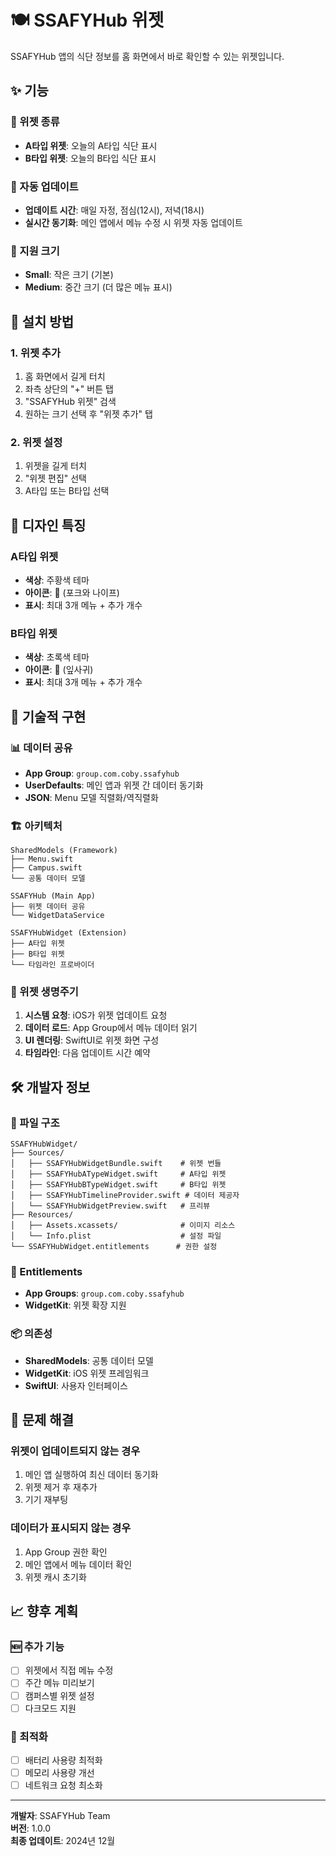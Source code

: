 # 🍽️ SSAFYHub 위젯

SSAFYHub 앱의 식단 정보를 홈 화면에서 바로 확인할 수 있는 위젯입니다.

## ✨ 기능

### 📱 위젯 종류
- **A타입 위젯**: 오늘의 A타입 식단 표시
- **B타입 위젯**: 오늘의 B타입 식단 표시

### 🔄 자동 업데이트
- **업데이트 시간**: 매일 자정, 점심(12시), 저녁(18시)
- **실시간 동기화**: 메인 앱에서 메뉴 수정 시 위젯 자동 업데이트

### 📏 지원 크기
- **Small**: 작은 크기 (기본)
- **Medium**: 중간 크기 (더 많은 메뉴 표시)

## 🚀 설치 방법

### 1. 위젯 추가
1. 홈 화면에서 길게 터치
2. 좌측 상단의 "+" 버튼 탭
3. "SSAFYHub 위젯" 검색
4. 원하는 크기 선택 후 "위젯 추가" 탭

### 2. 위젯 설정
1. 위젯을 길게 터치
2. "위젯 편집" 선택
3. A타입 또는 B타입 선택

## 🎨 디자인 특징

### A타입 위젯
- **색상**: 주황색 테마
- **아이콘**: 🍴 (포크와 나이프)
- **표시**: 최대 3개 메뉴 + 추가 개수

### B타입 위젯
- **색상**: 초록색 테마
- **아이콘**: 🍃 (잎사귀)
- **표시**: 최대 3개 메뉴 + 추가 개수

## 🔧 기술적 구현

### 📊 데이터 공유
- **App Group**: `group.com.coby.ssafyhub`
- **UserDefaults**: 메인 앱과 위젯 간 데이터 동기화
- **JSON**: Menu 모델 직렬화/역직렬화

### 🏗️ 아키텍처
```
SharedModels (Framework)
├── Menu.swift
├── Campus.swift
└── 공통 데이터 모델

SSAFYHub (Main App)
├── 위젯 데이터 공유
└── WidgetDataService

SSAFYHubWidget (Extension)
├── A타입 위젯
├── B타입 위젯
└── 타임라인 프로바이더
```

### 📱 위젯 생명주기
1. **시스템 요청**: iOS가 위젯 업데이트 요청
2. **데이터 로드**: App Group에서 메뉴 데이터 읽기
3. **UI 렌더링**: SwiftUI로 위젯 화면 구성
4. **타임라인**: 다음 업데이트 시간 예약

## 🛠️ 개발자 정보

### 📁 파일 구조
```
SSAFYHubWidget/
├── Sources/
│   ├── SSAFYHubWidgetBundle.swift    # 위젯 번들
│   ├── SSAFYHubATypeWidget.swift     # A타입 위젯
│   ├── SSAFYHubBTypeWidget.swift     # B타입 위젯
│   ├── SSAFYHubTimelineProvider.swift # 데이터 제공자
│   └── SSAFYHubWidgetPreview.swift   # 프리뷰
├── Resources/
│   ├── Assets.xcassets/              # 이미지 리소스
│   └── Info.plist                    # 설정 파일
└── SSAFYHubWidget.entitlements      # 권한 설정
```

### 🔑 Entitlements
- **App Groups**: `group.com.coby.ssafyhub`
- **WidgetKit**: 위젯 확장 지원

### 📦 의존성
- **SharedModels**: 공통 데이터 모델
- **WidgetKit**: iOS 위젯 프레임워크
- **SwiftUI**: 사용자 인터페이스

## 🐛 문제 해결

### 위젯이 업데이트되지 않는 경우
1. 메인 앱 실행하여 최신 데이터 동기화
2. 위젯 제거 후 재추가
3. 기기 재부팅

### 데이터가 표시되지 않는 경우
1. App Group 권한 확인
2. 메인 앱에서 메뉴 데이터 확인
3. 위젯 캐시 초기화

## 📈 향후 계획

### 🆕 추가 기능
- [ ] 위젯에서 직접 메뉴 수정
- [ ] 주간 메뉴 미리보기
- [ ] 캠퍼스별 위젯 설정
- [ ] 다크모드 지원

### 🎯 최적화
- [ ] 배터리 사용량 최적화
- [ ] 메모리 사용량 개선
- [ ] 네트워크 요청 최소화

---

**개발자**: SSAFYHub Team  
**버전**: 1.0.0  
**최종 업데이트**: 2024년 12월
